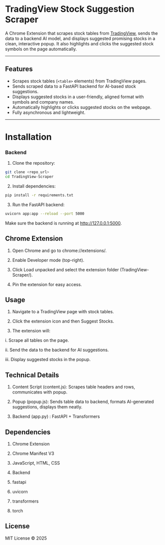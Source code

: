 # TradingView Stock Suggestion Scraper

A Chrome Extension that scrapes stock tables from [TradingView](https://www.tradingview.com/), sends the data to a backend AI model, and displays suggested promising stocks in a clean, interactive popup. It also highlights and clicks the suggested stock symbols on the page automatically.  
 

---

## Features

- Scrapes stock tables (`<table>` elements) from TradingView pages.
- Sends scraped data to a FastAPI backend for AI-based stock suggestions.
- Displays suggested stocks in a user-friendly, aligned format with symbols and company names.
- Automatically highlights or clicks suggested stocks on the webpage.
- Fully asynchronous and lightweight.

---

# Installation

### Backend

1. Clone the repository:

```bash
git clone <repo_url>
cd TradingView-Scraper
```
2. Install dependencies:

```bash
pip install -r requirements.txt
```

3. Run the FastAPI backend:

```bash
uvicorn app:app --reload --port 5000

```
Make sure the backend is running at http://127.0.0.1:5000.

## Chrome Extension

1. Open Chrome and go to chrome://extensions/.

2. Enable Developer mode (top-right).

3. Click Load unpacked and select the extension folder (TradingView-Scraper/).

4. Pin the extension for easy access.

## Usage

1. Navigate to a TradingView page with stock tables.

2. Click the extension icon and then Suggest Stocks.

3. The extension will:

 i. Scrape all tables on the page.

 ii. Send the data to the backend for AI suggestions.

iii. Display suggested stocks in the popup.

## Technical Details

1. Content Script (content.js): Scrapes table headers and rows, communicates with popup.

2. Popup (popup.js): Sends table data to backend, formats AI-generated suggestions, displays them neatly.

3. Backend (app.py) : FastAPI + Transformers

## Dependencies

1. Chrome Extension

2. Chrome Manifest V3

3. JavaScript, HTML, CSS

4. Backend

5. fastapi

6. uvicorn

7. transformers

8. torch

## License

MIT License © 2025

